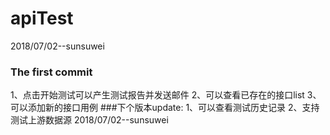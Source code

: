 # apiTest
2018/07/02--sunsuwei
### The first commit
1、点击开始测试可以产生测试报告并发送邮件
2、可以查看已存在的接口list
3、可以添加新的接口用例
###下个版本update:
1、可以查看测试历史记录
2、支持测试上游数据源
2018/07/02--sunsuwei
